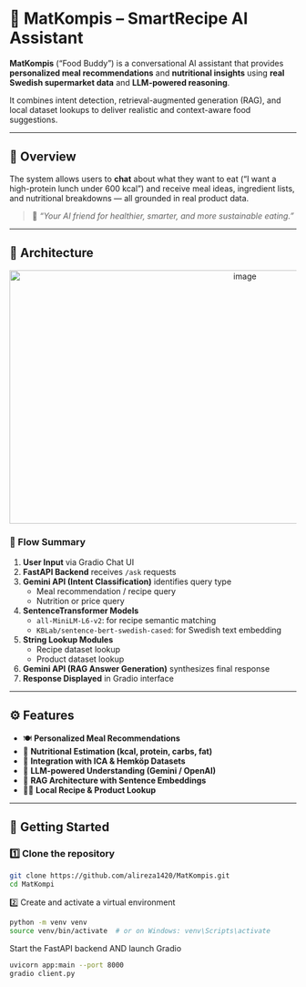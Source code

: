# 🥗 MatKompis – SmartRecipe AI Assistant

**MatKompis** (“Food Buddy”) is a conversational AI assistant that provides **personalized meal recommendations** and **nutritional insights** using **real Swedish supermarket data** and **LLM-powered reasoning**.

It combines intent detection, retrieval-augmented generation (RAG), and local dataset lookups to deliver realistic and context-aware food suggestions.

---

## 🧭 Overview

The system allows users to **chat** about what they want to eat (“I want a high-protein lunch under 600 kcal”) and receive meal ideas, ingredient lists, and nutritional breakdowns — all grounded in real product data.

> 💬 *“Your AI friend for healthier, smarter, and more sustainable eating.”*

---

## 🧩 Architecture

<p align="center">
  <img width="811" height="445" alt="image" src="https://github.com/user-attachments/assets/356e599a-a5eb-438c-9910-a131a0fc7553" />
</p>

### 🔹 Flow Summary

1. **User Input** via Gradio Chat UI  
2. **FastAPI Backend** receives `/ask` requests  
3. **Gemini API (Intent Classification)** identifies query type  
   - Meal recommendation / recipe query  
   - Nutrition or price query  
4. **SentenceTransformer Models**
   - `all-MiniLM-L6-v2`: for recipe semantic matching  
   - `KBLab/sentence-bert-swedish-cased`: for Swedish text embedding  
5. **String Lookup Modules**
   - Recipe dataset lookup  
   - Product dataset lookup  
6. **Gemini API (RAG Answer Generation)** synthesizes final response  
7. **Response Displayed** in Gradio interface

---

## ⚙️ Features

- 🍽️ **Personalized Meal Recommendations**  
- 🧮 **Nutritional Estimation (kcal, protein, carbs, fat)**  
- 🛒 **Integration with ICA & Hemköp Datasets**  
- 🧠 **LLM-powered Understanding (Gemini / OpenAI)**  
- 🧾 **RAG Architecture with Sentence Embeddings**  
- 🧑‍🍳 **Local Recipe & Product Lookup**  

---

## 🚀 Getting Started

### 1️⃣ Clone the repository
```bash
git clone https://github.com/alireza1420/MatKompis.git
cd MatKompi
```
2️⃣ Create and activate a virtual environment
```bash
python -m venv venv
source venv/bin/activate  # or on Windows: venv\Scripts\activate
```
Start the FastAPI backend AND launch Gradio
```bash
uvicorn app:main --port 8000
gradio client.py

```
